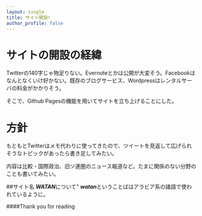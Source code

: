 ```yaml
---
layout: single
title: サイト開設!
author_profile: false
---
```


# サイトの開設の経緯
Twitterの140字じゃ物足りない。Evernoteとかは公開が大変そう。Facebookはなんとなくいけ好かない。既存のブログサービス、Wordpressはレンタルサーバの料金がかかりそう。

そこで、Github Pagesの機能を用いてサイトを立ち上げることにした。

# 方針
もともとTwitterはメモ代わりに使ってきたので、ツイートを見返して広げられそうなトピックがあったら書き足してみたい。

内容は比較・国際政治、旧ソ連圏のニュース報道など。たまに関係のない分野のことも書いてみたい。


##サイト名 ***WATAN***について"
***watan***ということばはアラビア系の諸語で使われているように。



####Thank you for reading
